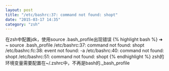 ```yaml
---
layout: post
title: "/etc/bashrc:37: command not found: shopt"
date: "2015-03-17 14:35"
category: "zsh"
--- 
```


在zsh中配置jdk，使用source .bash_profile出现错误
{% highlight bash %}
➜  ~  source .bash_profile 
/etc/bashrc:37: command not found: shopt
/etc/bashrc:fc:38: event not found: -a
/etc/bashrc:40: command not found: shopt
/etc/bashrc:51: command not found: shopt
{% endhighlight %}
zsh的环境变量需要配置在~/.zshrc中，不再是bash的._bash_profile

